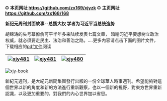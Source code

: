 ✪ **本页网址 https://github.com/zx169/xjyzk**        ✪ **主页网址 https://github.com/zx168/168**

**新纪元周刊封面故事--总揽大权 学者为习近平当总统造势**

胡锦涛的头号幕僚俞可平半年多来陆续发表七篇文章， 暗喻习近平要想树立政治权威，就必须要走民主、法治和善治之路。....更多内容请点击下面的图片文件，下载相应的[pdf文件](https://d1zsng9cxdrwyc.cloudfront.net/pdf/xjyzk/N483.pdf)阅读

[![xjy481](https://cloud.githubusercontent.com/assets/18081243/15790337/58aac754-29c0-11e6-8c94-5a4c49acc897.jpg)](https://d1zsng9cxdrwyc.cloudfront.net/pdf/xjyzk/N482.pdf)|[![xjy481](https://cloud.githubusercontent.com/assets/18081243/15528385/0c0f396e-2233-11e6-9a7a-1bc346c2cf22.jpg)](https://d1zsng9cxdrwyc.cloudfront.net/pdf/xjyzk/N481.pdf)|[![xjy480](https://cloud.githubusercontent.com/assets/18081243/15528390/1222d6da-2233-11e6-983c-a211c39a1351.jpg)](https://d1zsng9cxdrwyc.cloudfront.net/pdf/xjyzk/N480.pdf) 
------------ | ------------- | -------------

[![xjy-book](https://cloud.githubusercontent.com/assets/18081243/14840784/d105c716-0c7a-11e6-8687-d9eabda06f17.jpg)](https://d6rojcwfw6e31.cloudfront.net/hk/books/shop)

新紀元週刊，是大紀元新聞集團發行出版的一份全球華人時事週刊。希望能夠對這個世界以新的角度和新的方法進行重新觀察，也以一個新的視野，對東方世界重新認識，以及更加重要的，對我們的內心世界加以省思。
